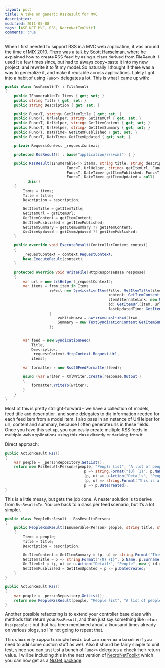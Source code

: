 ```yaml
---
layout: post
title: A take on generic RssResult for MVC
description:
modified: 2011-05-08
tags: [ASP.NET MVC, RSS, NecroNetToolkit]
comments: true
---
```

When I first needed to support RSS in a MVC web application, it was
around the time of MIX 2010. There was a [talk by Scott
Hanselman](http://channel9.msdn.com/events/MIX/MIX10/FT07), where he
explained how to create RSS feed by using a class derived from
FileResult. I used it a few times since, but had to always copy+paste it
into my new project, and rewrite it to fit my model. So naturally I
thought if there was a way to generalize it, and make it reusable across
applications. Lately I got into a habit of using `Func<>` delegates
a lot. This is what I came up with:

```csharp
public class RssResult<T> : FileResult
{
    public IEnumerable<T> Items { get; set; }
    public string Title { get; set; }
    public string Description { get; set; }

    public Func<T, string> GetItemTitle { get; set; }
    public Func<T, UrlHelper, string> GetItemUrl { get; set; }
    public Func<T, UrlHelper, string> GetItemContent { get; set; }
    public Func<T, UrlHelper, string> GetItemSummary { get; set; }
    public Func<T, DateTime> GetItemPusblished { get; set; }
    public Func<T, DateTime> GetItemUpdated { get; set; }

    private RequestContext _requestContext;

    protected RssResult() : base("application/rss+xml") { }

    public RssResult(IEnumerable<T> items, string title, string description, Func<T, string> getItemTitle,
                            Func<T, UrlHelper, string> getItemUrl, Func<T, UrlHelper, string> getItemContent,
                            Func<T, DateTime> getItemPublished, Func<T, UrlHelper, string> getItemSummary = null,
                            Func<T, DateTime> getItemUpdated = null)
        : this()
    {
        Items = items;
        Title = title;
        Description = description;

        GetItemTitle = getItemTitle;
        GetItemUrl = getItemUrl;
        GetItemContent = getItemContent;
        GetItemPusblished = getItemPublished;
        GetItemSummary = getItemSummary ?? getItemContent;
        GetItemUpdated = getItemUpdated ?? getItemPublished;
    }

    public override void ExecuteResult(ControllerContext context)
    {
        _requestContext = context.RequestContext;
        base.ExecuteResult(context);
    }

    protected override void WriteFile(HttpResponseBase response)
    {
        var url = new UrlHelper(_requestContext);
        var items = from item in Items
                    select new SyndicationItem(title: GetItemTitle(item),
                                               content: GetItemContent(item, url),
                                               itemAlternateLink: new Uri(GetItemUrl(item, url)),
                                               id: GetItemUrl(item, url),
                                               lastUpdatedTime: GetItemUpdated(item))
                    {
                        PublishDate = GetItemPusblished(item),
                        Summary = new TextSyndicationContent(GetItemSummary(item, url), TextSyndicationContentKind.XHtml)
                    };


        var feed = new SyndicationFeed(
            Title,
            Description,
            _requestContext.HttpContext.Request.Url,
            items);

        var formatter = new Rss20FeedFormatter(feed);

        using (var writer = XmlWriter.Create(response.Output))
        {
            formatter.WriteTo(writer);
        }
    }
}
```

Most of this is pretty straight-forward – we have a collection of
models, feed title and description, and some delegates to dig
information needed for each feed item from a model item. I also pass in
an instance of UrlHelper for url, content and summary, because I often
generate urls in these fields. Once you have this set up, you can easily
create multiple RSS feeds in multiple web applications using this class
directly or deriving from it.

Direct approach:

```csharp
public ActionResult Rss()
{
    var people = _personRepository.GetList();
    return new RssResult<Person>(people, "People list", "A list of people",
                                    p => string.Format("{0} {1}", p.Name, p.Surname),
                                    (p, u) => u.Action("Details", "People", new {id = p.Id}, "http"),
                                    (p, u) => string.Format("This is a description of {0} {1}", p.Name, p.Surname),
                                    p => p.DateCreated);
}
```

This is a little messy, but gets the job done. A neater solution is to
derive from `RssResult<T>`. You are back to a class per feed
scenario, but it’s a lot simpler.

```csharp
public class PeopleRssResult : RssResult<Person>
{
    public PeopleRssResult(IEnumerable<Person> people, string title, string description)
    {
        Items = people;
        Title = title;
        Description = description;

        GetItemContent = GetItemSummary = (p, u) => string.Format("This is a description of {0} {1}", p.Name, p.Surname);
        GetItemTitle = p => string.Format("{0} {1}", p.Name, p.Surname);
        GetItemUrl = (p, u) => u.Action("Details", "People", new { id = p.Id }, "http");
        GetItemPusblished = GetItemUpdated = p => p.DateCreated;
    }
}
```

```csharp
public ActionResult Rss()
{
    var people = _personRepository.GetList();
    return new PeopleRssResult(people, "People list", "A list of people");
}
```

Another possible refactoring is to extend your controller base class
with methods that return your `RssResult`, and then just say something
like `return Rss(people);` but that has been mentioned about a thousand
times already on various blogs, so I’m not going to repeat that.

This class only supports simple feeds, but can serve as a baseline if
you need to add some custom stuff as well. Also it should be fairly
simple to unit test, since you can just test a bunch of `Func<>`
delegates a check their return value. I will be including this in the
next version of
[NecroNetToolkit](https://github.com/Necroskillz/NecroNetToolkit) which
you can now get as a [NuGet
package](http://www.nuget.org/List/Packages/NecroNetToolkit).
